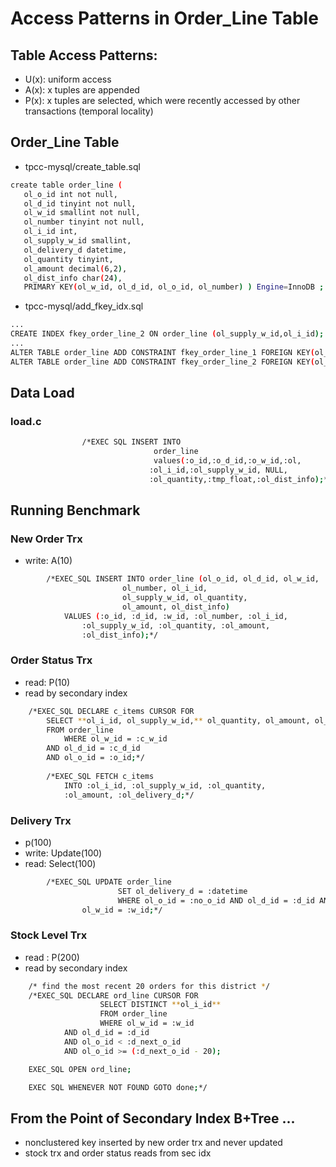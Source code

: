 # Access Patterns in Order_Line Table

## Table Access Patterns:
- U(x): uniform access
- A(x): x tuples are appended
- P(x): x tuples are selected, which were recently accessed by other transactions (temporal locality)

## Order_Line Table
- tpcc-mysql/create_table.sql
 ```bash
create table order_line (
	ol_o_id int not null,
	ol_d_id tinyint not null,
	ol_w_id smallint not null,
	ol_number tinyint not null,
	ol_i_id int,
	ol_supply_w_id smallint,
	ol_delivery_d datetime,
	ol_quantity tinyint,
	ol_amount decimal(6,2),
	ol_dist_info char(24),
	PRIMARY KEY(ol_w_id, ol_d_id, ol_o_id, ol_number) ) Engine=InnoDB ;
 ```
 - tpcc-mysql/add_fkey_idx.sql
 ```bash
...
CREATE INDEX fkey_order_line_2 ON order_line (ol_supply_w_id,ol_i_id);
...
ALTER TABLE order_line ADD CONSTRAINT fkey_order_line_1 FOREIGN KEY(ol_w_id,ol_d_id,ol_o_id) REFERENCES orders(o_w_id,o_d_id,o_id);
ALTER TABLE order_line ADD CONSTRAINT fkey_order_line_2 FOREIGN KEY(ol_supply_w_id,ol_i_id) REFERENCES stock(s_w_id,s_i_id);
 ```
 
## Data Load
### load.c
```bash
			    /*EXEC SQL INSERT INTO
				                order_line
				                values(:o_id,:o_d_id,:o_w_id,:ol,
						       :ol_i_id,:ol_supply_w_id, NULL,
						       :ol_quantity,:tmp_float,:ol_dist_info);*/
```
## Running Benchmark

### New Order Trx
- write: A(10)
```bash
		/*EXEC_SQL INSERT INTO order_line (ol_o_id, ol_d_id, ol_w_id, 
						 ol_number, ol_i_id, 
						 ol_supply_w_id, ol_quantity, 
						 ol_amount, ol_dist_info)
			VALUES (:o_id, :d_id, :w_id, :ol_number, :ol_i_id,
				:ol_supply_w_id, :ol_quantity, :ol_amount,
				:ol_dist_info);*/
```
### Order Status Trx
- read: P(10)
- read by secondary index

```bash
	/*EXEC_SQL DECLARE c_items CURSOR FOR
		SELECT **ol_i_id, ol_supply_w_id,** ol_quantity, ol_amount, ol_delivery_d
		FROM order_line
	        WHERE ol_w_id = :c_w_id
		AND ol_d_id = :c_d_id
		AND ol_o_id = :o_id;*/
    
		/*EXEC_SQL FETCH c_items
			INTO :ol_i_id, :ol_supply_w_id, :ol_quantity,
			:ol_amount, :ol_delivery_d;*/
```
### Delivery Trx
- p(100)
- write: Update(100)
- read: Select(100)
```bash
		/*EXEC_SQL UPDATE order_line
		                SET ol_delivery_d = :datetime
		                WHERE ol_o_id = :no_o_id AND ol_d_id = :d_id AND
				ol_w_id = :w_id;*/
```
### Stock Level Trx
- read : P(200)
- read by secondary index
```bash
	/* find the most recent 20 orders for this district */
	/*EXEC_SQL DECLARE ord_line CURSOR FOR
	                SELECT DISTINCT **ol_i_id**
	                FROM order_line
	                WHERE ol_w_id = :w_id
			AND ol_d_id = :d_id
			AND ol_o_id < :d_next_o_id
			AND ol_o_id >= (:d_next_o_id - 20);

	EXEC_SQL OPEN ord_line;

	EXEC SQL WHENEVER NOT FOUND GOTO done;*/
```

## From the Point of Secondary Index B+Tree ...
- nonclustered key inserted by new order trx and never updated
- stock trx and order status reads from sec idx 



